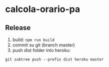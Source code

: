 # calcola-orario-pa

## Release

1) build: `npm run build`
2) commit su git (branch master)
3) push dist folder into heroku:

```
git subtree push --prefix dist heroku master 
```